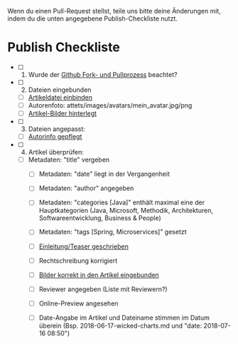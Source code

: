 Wenn du einen Pull-Request stellst, teile uns bitte deine Änderungen mit, indem du die unten angegebene Publish-Checkliste nutzt. 

# Publish Checkliste



- [ ] 1. Wurde der [Github Fork- und Pullprozess](https://reflectoring.io/github-fork-and-pull/) beachtet?
- [ ] 2. Dateien eingebunden
  - [ ] [Artikeldatei einbinden](https://github.com/adessoAG/devblog/blob/master/examples/2017-08-10-blog-post-guide.md#dateiname-und-ablageort)
  - [ ] Autorenfoto: attets/images/avatars/mein_avatar.jpg/png
  - [ ] [Artikel-Bilder hinterlegt](https://github.com/adessoAG/devblog/blob/master/examples/2017-08-10-blog-post-guide.md#bilder)
- [ ] 3. Dateien angepasst:
  - [ ] [Autorinfo gepflegt](https://github.com/adessoAG/devblog/blob/master/examples/2017-08-10-blog-post-guide.md#autoren-informationen)
- [ ] 4. Artikel überprüfen:
  - [ ] Metadaten: "title" vergeben
	- [ ] Metadaten: "date" liegt in der Vergangenheit
	- [ ] Metadaten: "author" angegeben
	- [ ] Metadaten: "categories [Java]" enthält maximal eine der Hauptkategorien (Java, Microsoft, Methodik, Architekturen, Softwareentwicklung, Business & People)
	- [ ] Metadaten: "tags [Spring, Microservices]" gesetzt
	- [ ] [Einleitung/Teaser geschrieben](https://github.com/adessoAG/devblog/blob/master/examples/2017-08-10-blog-post-guide.md#einleitung--teaser)
	- [ ] Rechtschreibung korrigiert
	- [ ] [Bilder korrekt in den Artikel eingebunden](https://github.com/adessoAG/devblog/blob/master/examples/2017-08-10-blog-post-guide.md#bilder)
	- [ ]  Reviewer angegeben (Liste mit Reviewern?)
    - [ ]  Online-Preview angesehen
    - [ ]  Date-Angabe im Artikel und Dateiname stimmen im Datum überein (Bsp. 2018-06-17-wicked-charts.md und "date: 2018-07-16 08:50")


